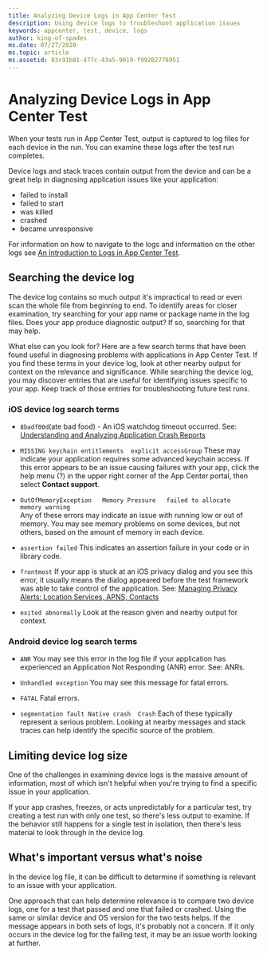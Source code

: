 ```yaml
---
title: Analyzing Device Logs in App Center Test
description: Using device logs to troubleshoot application issues
keywords: appcenter, test, device, logs
author: king-of-spades
ms.date: 07/27/2020
ms.topic: article
ms.assetid: 03c91b81-477c-43a5-9019-f99202776951
---
```


# Analyzing Device Logs in App Center Test
When your tests run in App Center Test, output is captured to log files for each device in the run. You can examine these logs after the test run completes. 

Device logs and stack traces contain output from the device and can be a great help in diagnosing application issues like your application:
- failed to install 
- failed to start 
- was killed 
- crashed 
- became unresponsive

For information on how to navigate to the logs and information on the other logs see [An Introduction to Logs in App Center Test](~/test-cloud/test-reports.md#test-logs).

## Searching the device log
The device log contains so much output it's impractical to read or even scan the whole file from beginning to end. To identify areas for closer examination, try searching for your app name or package name in the log files. Does your app produce diagnostic output? If so, searching for that may help.

What else can you look for? Here are a few search terms that have been found useful in diagnosing problems with applications in App Center Test. If you find these terms in your device log, look at other nearby output for context on the relevance and significance. While searching the device log, you may discover entries that are useful for identifying issues specific to your app. Keep track of those entries for troubleshooting future test runs.

### iOS device log search terms
- `8badf00d`(ate bad food) - An iOS watchdog timeout occurred. 
    See: [Understanding and Analyzing Application Crash Reports](https://developer.apple.com/library/archive/technotes/tn2151/_index.html)

- `MISSING keychain entitlements 
    explicit accessGroup`
    These may indicate your application requires some advanced keychain access. If this error appears to be an issue causing failures with your app, click the help menu (?) in the upper right corner of the App Center portal, then select **Contact support**.

- `OutOfMemoryException  
    Memory Pressure  
    failed to allocate   
    memory warning`    
    Any of these errors may indicate an issue with running low or out of memory. You may see memory problems on some devices, but not others, based on the amount of memory in each device.
    
- `assertion failed` 
    This indicates an assertion failure in your code or in library code.
    
- `frontmost` 
    If your app is stuck at an iOS privacy dialog and you see this error, it usually means the dialog appeared before the test framework was able to take control of the application. 
    See: [Managing Privacy Alerts: Location Services, APNS, Contacts](https://github.com/calabash/calabash-ios/wiki/Managing-Privacy-Alerts:--Location-Services,-APNS,-Contacts)
    
- `exited abnormally` 
    Look at the reason given and nearby output for context.
    
### Android device log search terms
- `ANR` 
    You may see this error in the log file if your application has experienced an Application Not Responding (ANR) error. See: ANRs.
    
- `Unhandled exception` 
    You may see this message for fatal errors.

- `FATAL` 
    Fatal errors.

- `segmentation fault
    Native crash 
    Crash` 
    Each of these typically represent a serious problem. Looking at nearby messages and stack traces can help identify the specific source of the problem.
    
## Limiting device log size
One of the challenges in examining device logs is the massive amount of information, most of which isn't helpful when you're trying to find a specific issue in your application.

If your app crashes, freezes, or acts unpredictably for a particular test, try creating a test run with only one test, so there's less output to examine. If the behavior still happens for a single test in isolation, then there's less material to look through in the device log.

## What's important versus what's noise
In the device log file, it can be difficult to determine if something is relevant to an issue with your application.

One approach that can help determine relevance is to compare two device logs, one for a test that passed and one that failed or crashed. Using the same or similar device and OS version for the two tests helps. If the message appears in both sets of logs, it's probably not a concern. If it only occurs in the device log for the failing test, it may be an issue worth looking at further.